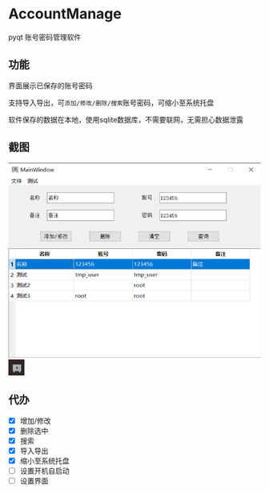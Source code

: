 # AccountManage
pyqt 账号密码管理软件

## 功能
界面展示已保存的账号密码

支持导入导出，可`添加/修改/删除/搜索`账号密码，可缩小至系统托盘

软件保存的数据在本地，使用sqlite数据库，不需要联网，无需担心数据泄露

## 截图
![截图1](https://github.com/ling-yuan/AccountManager/blob/main/img_readme/mainWindow.png)
![截图2](https://github.com/ling-yuan/AccountManager/blob/main/img_readme/systemTray.png)

## 代办
- [x] 增加/修改
- [x] 删除选中
- [x] 搜索
- [X] 导入导出
- [x] 缩小至系统托盘
- [ ] 设置开机自启动
- [ ] 设置界面
